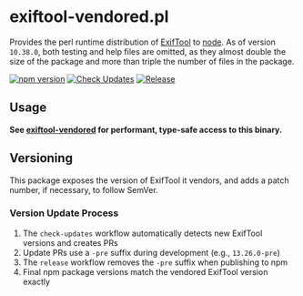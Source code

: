 # exiftool-vendored.pl

Provides the perl runtime distribution of [ExifTool](https://exiftool.org/) to
[node](https://nodejs.org/en/). As of version `10.38.0`, both testing and help
files are omitted, as they almost double the size of the package and more than
triple the number of files in the package.

[![npm version](https://img.shields.io/npm/v/exiftool-vendored.pl.svg)](https://www.npmjs.com/package/exiftool-vendored.pl)
[![Check Updates](https://github.com/photostructure/exiftool-vendored.pl/workflows/Check%20for%20ExifTool%20Updates/badge.svg)](https://github.com/photostructure/exiftool-vendored.pl/actions/workflows/check-updates.yml)
[![Release](https://github.com/photostructure/exiftool-vendored.pl/workflows/Release/badge.svg)](https://github.com/photostructure/exiftool-vendored.pl/actions/workflows/release.yml)

## Usage

**See [exiftool-vendored](https://github.com/photostructure/exiftool-vendored.js) for
performant, type-safe access to this binary.**

## Versioning

This package exposes the version of ExifTool it vendors, and adds a patch
number, if necessary, to follow SemVer.

### Version Update Process

1. The `check-updates` workflow automatically detects new ExifTool versions and creates PRs
2. Update PRs use a `-pre` suffix during development (e.g., `13.26.0-pre`)
3. The `release` workflow removes the `-pre` suffix when publishing to npm
4. Final npm package versions match the vendored ExifTool version exactly